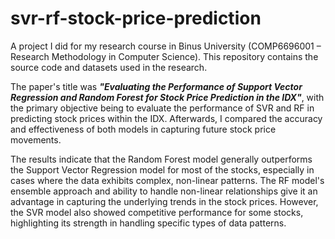 # svr-rf-stock-price-prediction
A project I did for my research course in Binus University (COMP6696001 – Research Methodology in Computer Science). This repository contains the source code and datasets used in the research. 

The paper's title was _**"Evaluating the Performance of Support Vector Regression and Random Forest for Stock Price Prediction in the IDX"**_, with the primary objective being to evaluate the performance of SVR and RF in predicting stock prices within the IDX. Afterwards, I compared the accuracy and effectiveness of both models in capturing future stock price movements.

The results indicate that the Random Forest model generally outperforms the Support Vector Regression model for most of the stocks, especially in cases where the data exhibits complex, non-linear patterns. The RF model's ensemble approach and ability to handle non-linear relationships give it an advantage in capturing the underlying trends in the stock prices. However, the SVR model also showed competitive performance for some stocks, highlighting its strength in handling specific types of data patterns. 
